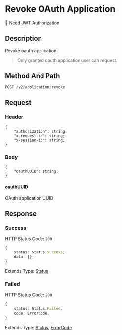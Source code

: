 # Revoke OAuth Application

:key: Need JWT Authorization

## Description

Revoke oauth application.

> Only granted oauth application user can request.

## Method And Path

```js
POST /v2/application/revoke
```

## Request

### Header

```ts{2-4}
{
    "authorization": string;
    "x-request-id": string;
    "x-session-id": string;
}
```

### Body

```ts{2-3}
{
    "oauthUUID": string;
}
```

#### oauthUUID

OAuth application UUID

## Response

### Success

HTTP Status Code: `200`

```ts
{
    status: Status.Success;
    data: {};
}
```

Extends Type: [Status](/types/status)

### Failed

HTTP Status Code: `200`

```ts
{
    status: Status.Failed,
    code: ErrorCode,
}
```

Extends Type: [Status](/types/status), [ErrorCode](/types/error-code)
